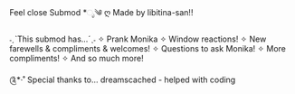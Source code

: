 Feel close Submod *ೃ༄
ღ Made by libitina-san!!

˗ˏˋThis submod has...´ˎ˗
✧ Prank Monika
✧ Window reactions!
✧ New farewells & compliments & welcomes!
✧ Questions to ask Monika!
✧ More compliments!
✧ And so much more!

༊*·˚ Special thanks to...
dreamscached - helped with coding

